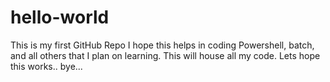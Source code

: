 # hello-world
This is my first GitHub Repo
I hope this helps in coding Powershell, batch, and all others that I plan on learning.
This will house all my code.  Lets hope this works..
bye...
